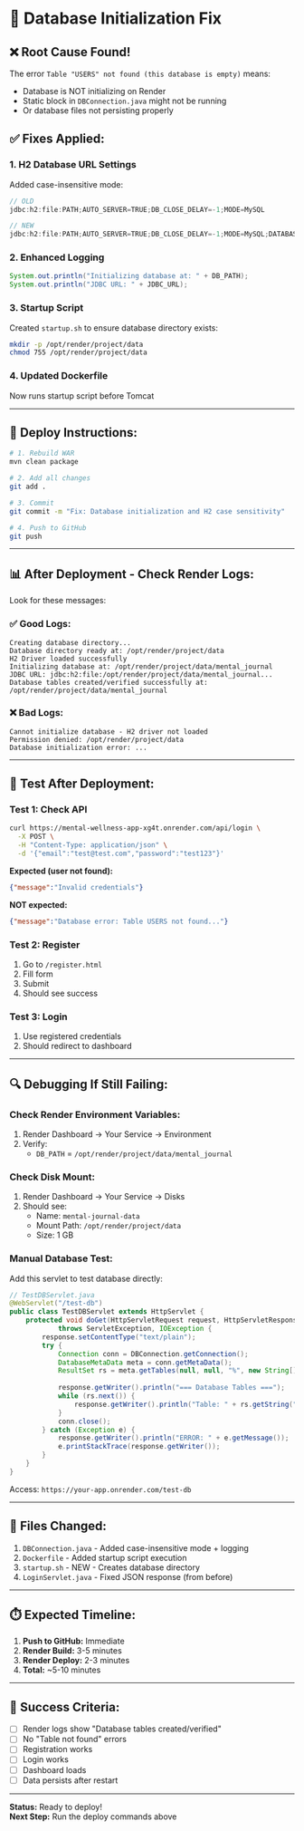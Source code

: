 # 🔧 Database Initialization Fix

## ❌ Root Cause Found!

The error `Table "USERS" not found (this database is empty)` means:
- Database is NOT initializing on Render
- Static block in `DBConnection.java` might not be running
- Or database files not persisting properly

## ✅ Fixes Applied:

### 1. **H2 Database URL Settings**
Added case-insensitive mode:
```java
// OLD
jdbc:h2:file:PATH;AUTO_SERVER=TRUE;DB_CLOSE_DELAY=-1;MODE=MySQL

// NEW
jdbc:h2:file:PATH;AUTO_SERVER=TRUE;DB_CLOSE_DELAY=-1;MODE=MySQL;DATABASE_TO_UPPER=false;CASE_INSENSITIVE_IDENTIFIERS=TRUE
```

### 2. **Enhanced Logging**
```java
System.out.println("Initializing database at: " + DB_PATH);
System.out.println("JDBC URL: " + JDBC_URL);
```

### 3. **Startup Script**
Created `startup.sh` to ensure database directory exists:
```bash
mkdir -p /opt/render/project/data
chmod 755 /opt/render/project/data
```

### 4. **Updated Dockerfile**
Now runs startup script before Tomcat

---

## 🚀 Deploy Instructions:

```bash
# 1. Rebuild WAR
mvn clean package

# 2. Add all changes
git add .

# 3. Commit
git commit -m "Fix: Database initialization and H2 case sensitivity"

# 4. Push to GitHub
git push
```

---

## 📊 After Deployment - Check Render Logs:

Look for these messages:

### ✅ Good Logs:
```
Creating database directory...
Database directory ready at: /opt/render/project/data
H2 Driver loaded successfully
Initializing database at: /opt/render/project/data/mental_journal
JDBC URL: jdbc:h2:file:/opt/render/project/data/mental_journal...
Database tables created/verified successfully at: /opt/render/project/data/mental_journal
```

### ❌ Bad Logs:
```
Cannot initialize database - H2 driver not loaded
Permission denied: /opt/render/project/data
Database initialization error: ...
```

---

## 🧪 Test After Deployment:

### Test 1: Check API
```bash
curl https://mental-wellness-app-xg4t.onrender.com/api/login \
  -X POST \
  -H "Content-Type: application/json" \
  -d '{"email":"test@test.com","password":"test123"}'
```

**Expected (user not found):**
```json
{"message":"Invalid credentials"}
```

**NOT expected:**
```json
{"message":"Database error: Table USERS not found..."}
```

### Test 2: Register
1. Go to `/register.html`
2. Fill form
3. Submit
4. Should see success

### Test 3: Login
1. Use registered credentials
2. Should redirect to dashboard

---

## 🔍 Debugging If Still Failing:

### Check Render Environment Variables:
1. Render Dashboard → Your Service → Environment
2. Verify:
   - `DB_PATH` = `/opt/render/project/data/mental_journal`

### Check Disk Mount:
1. Render Dashboard → Your Service → Disks
2. Should see:
   - Name: `mental-journal-data`
   - Mount Path: `/opt/render/project/data`
   - Size: 1 GB

### Manual Database Test:
Add this servlet to test database directly:

```java
// TestDBServlet.java
@WebServlet("/test-db")
public class TestDBServlet extends HttpServlet {
    protected void doGet(HttpServletRequest request, HttpServletResponse response) 
            throws ServletException, IOException {
        response.setContentType("text/plain");
        try {
            Connection conn = DBConnection.getConnection();
            DatabaseMetaData meta = conn.getMetaData();
            ResultSet rs = meta.getTables(null, null, "%", new String[]{"TABLE"});
            
            response.getWriter().println("=== Database Tables ===");
            while (rs.next()) {
                response.getWriter().println("Table: " + rs.getString("TABLE_NAME"));
            }
            conn.close();
        } catch (Exception e) {
            response.getWriter().println("ERROR: " + e.getMessage());
            e.printStackTrace(response.getWriter());
        }
    }
}
```

Access: `https://your-app.onrender.com/test-db`

---

## 📝 Files Changed:

1. `DBConnection.java` - Added case-insensitive mode + logging
2. `Dockerfile` - Added startup script execution
3. `startup.sh` - NEW - Creates database directory
4. `LoginServlet.java` - Fixed JSON response (from before)

---

## ⏱️ Expected Timeline:

1. **Push to GitHub:** Immediate
2. **Render Build:** 3-5 minutes
3. **Render Deploy:** 2-3 minutes
4. **Total:** ~5-10 minutes

---

## 🎯 Success Criteria:

- [ ] Render logs show "Database tables created/verified"
- [ ] No "Table not found" errors
- [ ] Registration works
- [ ] Login works  
- [ ] Dashboard loads
- [ ] Data persists after restart

---

**Status:** Ready to deploy!  
**Next Step:** Run the deploy commands above

